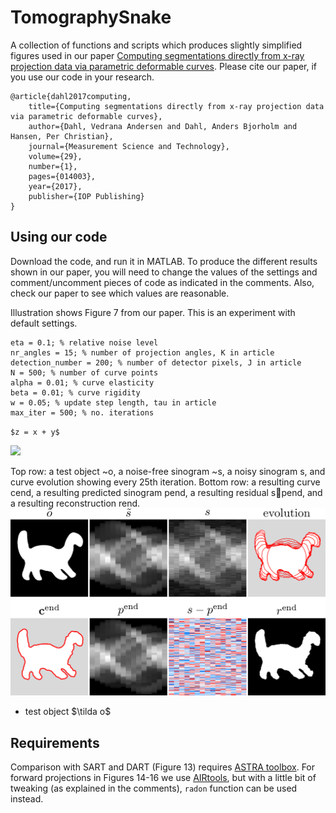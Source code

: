 # TomographySnake

A collection of functions and scripts which produces slightly simplified figures used in
our paper
[Computing segmentations directly from x-ray projection data via parametric deformable curves](https://iopscience.iop.org/article/10.1088/1361-6501/aa950e/meta). Please cite our paper, if you use our code in your research.

    @article{dahl2017computing,
        title={Computing segmentations directly from x-ray projection data via parametric deformable curves},
        author={Dahl, Vedrana Andersen and Dahl, Anders Bjorholm and Hansen, Per Christian},
        journal={Measurement Science and Technology},
        volume={29},
        number={1},
        pages={014003},
        year={2017},
        publisher={IOP Publishing}
    }

## Using our code

Download the code, and run it in MATLAB. To produce the different results shown in our paper, you will need to change the
values of the settings and comment/uncomment pieces of code as indicated in the comments. Also, check our paper to see which values are reasonable.

Illustration shows Figure 7 from our paper. This is an experiment with default settings.
    
    eta = 0.1; % relative noise level
    nr_angles = 15; % number of projection angles, K in article
    detection_number = 200; % number of detector pixels, J in article
    N = 500; % number of curve points
    alpha = 0.01; % curve elasticity
    beta = 0.01; % curve rigidity
    w = 0.05; % update step length, tau in article
    max_iter = 500; % no. iterations

`$z = x + y$`

<img src="https://render.githubusercontent.com/render/math?math=e^{i \pi} = -1">

Top
row: a test object ~o, a noise-free sinogram ~s, a noisy sinogram s,
and curve evolution showing every 25th iteration. Bottom row:
a resulting curve cend, a resulting predicted sinogram pend, a
resulting residual s􀀀pend, and a resulting reconstruction rend.
![Figure 7](/images/Figure7.png)

* test object $\tilda o$


## Requirements

Comparison with SART and DART (Figure 13) requires
[ASTRA toolbox](https://www.astra-toolbox.com/).
For forward projections in Figures 14-16 we use
[AIRtools](http://www.imm.dtu.dk/~pcha/AIRtoolsII/index.html),
but with a little bit of tweaking (as explained in the
comments), `radon` function can be used instead.


